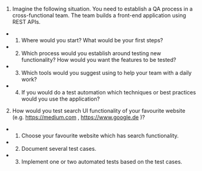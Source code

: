 1. Imagine the following situation. You need to establish a QA process in a cross-functional
team. The team builds a front-end application using REST APIs.
- 1. Where would you start? What would be your first steps?
- 2. Which process would you establish around testing new functionality? How would you want the features to be tested?
- 3. Which tools would you suggest using to help your team with a daily work?
- 4. If you would do a test automation which techniques or best practices would you use the application?

2. How would you test search UI functionality of your favourite website (e.g. https://medium.com ,
https://www.google.de )?
- 1. Choose your favourite website which has search functionality.
- 2. Document several test cases.
- 3. Implement one or two automated tests based on the test cases.
